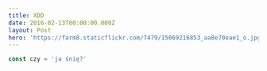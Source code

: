 ```yaml
---
title: XDD
date: 2016-02-13T00:00:00.000Z
layout: Post
hero: 'https://farm8.staticflickr.com/7479/15669216853_aa8e70eae1_o.jpg'
---
```

```js
const czy = 'ja śnię?'
```


